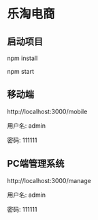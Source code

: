 # 乐淘电商

## 启动项目

npm install

npm start



## 移动端

http://localhost:3000/mobile

用户名:  admin

密码:      111111



## PC端管理系统

http://localhost:3000/manage

用户名:   admin

密码:       111111

